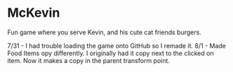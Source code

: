 # McKevin
Fun game where you serve Kevin, and  his cute cat friends burgers. 

7/31 - I had trouble loading the game onto GitHub so I remade it. 
8/1 - Made Food Items opy differently. I originally had it copy next to the clicked on item. Now it makes a copy in the parent transform point. 
